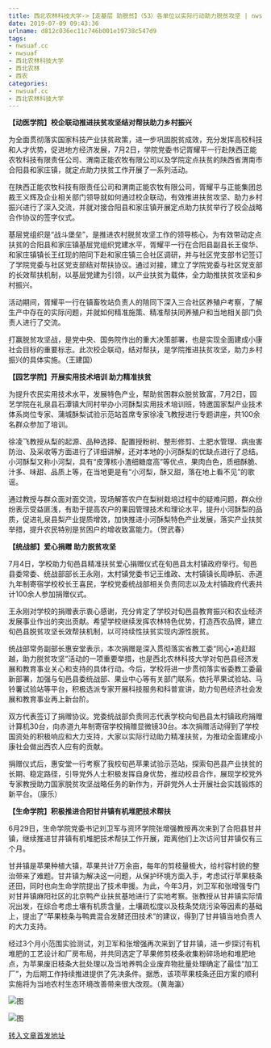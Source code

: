 ```yaml
---
title: 西北农林科技大学->【走基层 助脱贫】（53）各单位以实际行动助力脱贫攻坚 | nwsuaf.cc
date: 2019-07-09 09:43:36
urlname: d812c036ec11c746b001e19738c547d9
tags: 
- nwsuaf.cc
- nwsuaf
- 西北农林科技大学
- 西北农林
- 西农
categories:
- nwsuaf.cc
- 西北农林科技大学
---
```



**【动医学院】校企联动推进扶贫攻坚结对帮扶助力乡村振兴**

为全面贯彻落实国家科技产业扶贫政策，进一步巩固脱贫成效，充分发挥高校科技和人才优势，促进地方经济发展，7月2日，学院党委书记胥耀平一行赴陕西正能农牧科技有限责任公司、渭南正能农牧有限公司以及学院定点扶贫的陕西省渭南市合阳县和家庄镇，就定点助力扶贫工作开展了一系列活动。

在陕西正能农牧科技有限责任公司和渭南正能农牧有限公司，胥耀平与正能集团总裁王义辉及企业相关部门领导就如何通过校企联动，有效推进扶贫攻坚、助力乡村振兴进行了深入交流，并就对接合阳县和家庄镇开展定点助力扶贫举行了校企战略合作协议的签字仪式。

基层党组织是“战斗堡垒”，是推进农村脱贫攻坚工作的领导核心，为有效带动定点扶贫的合阳县和家庄镇基层党组织党建水平，胥耀平一行在合阳县副县长王俊华、和家庄镇镇长王红现的陪同下赴和家庄镇三合社区调研，并与社区党支部书记签订了学院党委与社区党支部结对帮扶协议。通过对接，建立了学院党委与社区党支部的长效帮扶机制，以基层党建为引领，以产业扶贫为载体，全力助推扶贫攻坚和乡村振兴。

活动期间，胥耀平一行在镇畜牧站负责人的陪同下深入三合社区养殖户考察，了解生产中存在的实际问题，并就如何精准施策、精准帮扶同养殖户和当地相关部门负责人进行了交流。

打赢脱贫攻坚战，是党中央、国务院作出的重大决策部署，也是实现全面建成小康社会目标的重要标志。此次校企联动，结对帮扶，是学院推进扶贫攻坚，助力乡村振兴的具体实施。（王建国）

**【园艺学院】开展实用技术培训 助力精准扶贫**

为提升农民实用技术水平，发展特色产业，帮助贫困群众脱贫致富，7月2日，园艺学院在礼泉县石潭镇大同村举办小河酥梨实用技术培训班，特邀国家梨产业技术体系岗位专家、蒲城酥梨试验示范站首席专家徐凌飞教授进行专题讲座，共100余名群众参加了培训。

徐凌飞教授从梨的起源、品种选择、配置授粉树、整形修剪、土肥水管理、病虫害防治、及采收等方面进行了详细讲解，还对本地的小河酥梨的优缺点进行了总结。小河酥梨又称小河梨，具有“皮薄核小渣细糖度高”等优点，果肉白色，质细酥脆、汁多、味甜、品质上等，在当地更是有“小河梨，酥又甜，落在地上看不见”的歌谣。

通过教授与群众面对面交流，现场解答农户在梨树栽培过程中的疑难问题，群众纷纷表示受益匪浅，有助于提高农户的果园管理技术和理论水平，提升小河酥梨的品质，促进礼泉县梨产业提质增效，加快推进小河酥梨特色产业发展，落实产业扶贫举措，提升农民特别是贫困户的增收致富能力。（贺武春）

**【统战部】爱心捐赠 助力脱贫攻坚**

7月4日，学校助力旬邑县精准扶贫爱心捐赠仪式在旬邑县太村镇政府举行。旬邑县委常委、统战部部长王永刚，太村镇党委书记王维政、太村镇镇长周峥航、赤道九年制寄宿学校校长王喜民，学校党委统战部相关负责同志以及太村镇政府代表共计100余人参加捐赠仪式。

王永刚对学校的捐赠表示衷心感谢，充分肯定了学校对旬邑县教育振兴和农业经济发展事业作出的突出贡献。希望学校继续发挥农林特色优势，打造西农品牌，建立旬邑县脱贫攻坚长效帮扶机制，以可持续性扶贫实现内源性脱贫。

统战部常务副部长惠安堂表示，本次捐赠是深入贯彻落实省教工委“同心•追赶超越，助力脱贫攻坚”活动的一项重要举措，也是西北农林科技大学对旬邑县经济发展和教育事业关心和支持的具体行动。今后，学校将进一步贯彻落实省委教工委最新部署，加强与旬邑县委统战部、果业中心等有关部门联系，依托苹果试验站、马铃薯试验站等平台，积极选派专家开展科技服务和科普宣讲，助力旬邑经济社会发展和教育事业再上新台阶。 

双方代表签订了捐赠协议。党委统战部负责同志代表学校向旬邑县太村镇政府捐赠计算机30台，向赤道九年制寄宿学校捐赠显微镜30台。本次捐赠活动得到了学校国资处的积极响应和大力支持，大家以实际行动助力精准扶贫，为推动全面建成小康社会做出西农人应有的贡献。

捐赠仪式后，惠安堂一行考察了我校旬邑苹果试验示范站，探索旬邑县产业扶贫的长期、稳定路径，引导党外人士积极发挥自身优势，推动校县合作，展现学校党外专家教授助力国家脱贫攻坚战略任务的新作为，开辟党外人士开展社会实践锻炼的新平台。（康乐）

**【生命学院】积极推进合阳甘井镇有机堆肥技术帮扶**

6月29日，生命学院党委书记刘卫军与资环学院张增强教授再次来到了合阳县甘井镇，继续推进甘井镇有机堆肥技术帮扶工作开展，距离他们上次访问甘井镇仅有三个月。

甘井镇是苹果种植大镇，苹果共计7万余亩，每年的剪枝量极大，给村容村貌的整治带来了难题。甘井镇为解决这一问题，从保护环境方面入手，考虑试行苹果枝条还田，同时也向生命学院提出了技术申援。为此，今年3月，刘卫军和张增强专门对甘井镇麻阳社区的北京鸭产业扶贫基地进行了实地考察。张教授从甘井镇实际情况出发，在综合考虑土壤有机质含量，土壤疏松度以及枝条焚烧污染等因素的基础上，提出了“苹果枝条与鸭粪混合发酵还田技术”的建议，得到了甘井镇当地负责人的大力支持。

经过3个月小范围实验测试，刘卫军和张增强再次来到了甘井镇，进一步探讨有机堆肥的工艺设计和厂房布局，并共同选定了苹果修剪枝条收集粉碎场地和堆肥地点，为苹果废旧枝条大批处理以及当地养鸭企业废弃物批量处理确定了最佳“加工厂”，为后期工作持续推进提供了先决条件。据悉，该项苹果枝条还田方案的顺利实施将为当地农村生态环境改善带来很大改观。（黄海瀛）



![图](https://news.nwsuaf.edu.cn/images/content/2019-07/20190705164006539641.jpg)

![图](https://news.nwsuaf.edu.cn/images/content/2019-07/20190704161928134153.jpg)

[转入文章首发地址](https://news.nwsuaf.edu.cn/xnxw/90735.htm)